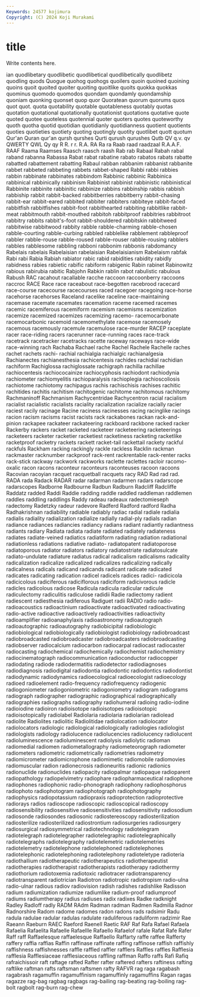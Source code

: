 ```yaml
---
Keywords: 24577 kojimura
Copyright: (C) 2024 Koji Murakami
---
```


# title

Write contents here.



ian quodlibetary quodlibetic quodlibetical quodlibetically quodlibetz quodling quods Quogue
quohog quohogs quoilers quoin quoined quoining quoins quoit quoited quoiter
quoiting quoitlike quoits quokka quokkas quominus quomodo quomodos quondam quondamly
quondamship quoniam quonking quonset quop quor Quoratean quorum quorums quos
quot quot. quota quotability quotable quotableness quotably quotas quotation quotational
quotationally quotationist quotations quotative quote quoted quotee quoteless quotennial quoter
quoters quotes quoteworthy quoth quotha quotid quotidian quotidianly quotidianness quotient
quotients quoties quotieties quotiety quoting quotingly quotity quotlibet quott quotum
Qur'an Quran qur'an qursh qurshes Qurti qurush qurushes Qutb QV
q.v. qv QWERTY QWL Qy qy R R. r r.
R.A. RA Ra ra Raab raad raadzaal R.A.A.F. RAAF Raama
Raamses Raasch raasch raash Rab rab Rabaal Rabah rabal raband
rabanna Rabassa Rabat rabat rabatine rabato rabatos rabats rabatte rabatted
rabattement rabatting Rabaul rabban rabbanim rabbanist rabbanite rabbet rabbeted rabbeting
rabbets rabbet-shaped Rabbi rabbi rabbies rabbin rabbinate rabbinates rabbindom Rabbinic
rabbinic Rabbinica rabbinical rabbinically rabbinism Rabbinist rabbinist rabbinistic rabbinistical Rabbinite
rabbinite rabbinitic rabbinize rabbins rabbinship rabbis rabbish rabbiship rabbit rabbit-backed
rabbitberries rabbitberry rabbit-chasing rabbit-ear rabbit-eared rabbited rabbiter rabbiters rabbiteye rabbit-faced
rabbitfish rabbitfishes rabbit-foot rabbithearted rabbiting rabbitlike rabbit-meat rabbitmouth rabbit-mouthed rabbitoh
rabbitproof rabbitries rabbitroot rabbitry rabbits rabbit's-foot rabbit-shouldered rabbitskin rabbitweed rabbitwise
rabbitwood rabbity rabble rabble-charming rabble-chosen rabble-courting rabble-curbing rabbled rabblelike rabblement
rabbleproof rabbler rabble-rouse rabble-roused rabble-rouser rabble-rousing rabblers rabbles rabblesome rabbling
rabboni rabbonim rabbonis rabdomancy Rabelais rabelais Rabelaisian rabelaisian Rabelaisianism Rabelaism
rabfak Rabi rabi Rabia Rabiah rabiator rabic rabid rabidities rabidity
rabidly rabidness rabies rabietic rabific rabiform rabigenic Rabin rabinet Rabinowitz
rabious rabirubia rabitic Rabjohn Rabkin rablin rabot rabulistic rabulous Rabush
RAC racahout racallable racche raccoon raccoonberry raccoons raccroc RACE Race
race raceabout race-begotten racebrood racecard race-course racecourse racecourses raced racegoer
racegoing race-horse racehorse racehorses Raceland racelike raceline race-maintaining racemase racemate
racemates racemation raceme racemed racemes racemic racemiferous racemiform racemism racemisms
racemization racemize racemized racemizes racemizing racemo- racemocarbonate racemocarbonic racemoid racemomethylate
racemose racemosely racemous racemously racemule racemulose race-murder RACEP raceplate racer
race-riding racers racerunner race-running races race-track racetrack racetracker racetracks racette
raceway raceways race-wide race-winning rach Rachaba Rachael rache Rachel Rachele
Rachelle raches rachet rachets rachi- rachial rachialgia rachialgic rachianalgesia Rachianectes
rachianesthesia rachicentesis rachides rachidial rachidian rachiform Rachiglossa rachiglossate rachigraph rachilla
rachillae rachiocentesis rachiococainize rachiocyphosis rachiodont rachiodynia rachiometer rachiomyelitis rachioparalysis rachioplegia
rachioscoliosis rachiotome rachiotomy rachipagus rachis rachischisis rachises rachitic rachitides rachitis
rachitism rachitogenic rachitome rachitomous rachitomy Rachmaninoff Rachmanism Rachycentridae Rachycentron racial
racialism racialist racialistic racialists raciality racialization racialize racially racier raciest
racily racinage Racine raciness racinesses racing racinglike racings racion racism
racisms racist racists rack rackabones rackan rack-and-pinion rackapee rackateer rackateering
rackboard rackbone racked racker Rackerby rackers racket racketed racketeer racketeering
racketeerings racketeers racketer racketier racketiest racketiness racketing racketlike racketproof racketry
rackets rackett racket-tail rackettail rackety rackful rackfuls Rackham racking rackingly
rackle rackless Racklin rackman rackmaster racknumber rackproof rack-rent rackrentable rack-renter
racks rack-stick rackway rackwork rackworks raclette raclettes racloir racomo-oxalic racon
racons raconteur raconteurs raconteuses racoon racoons Racovian racoyian racquet racquetball
racquets racy RAD Rad rad rad. RADA rada Radack RADAR
radar radarman radarmen radars radarscope radarscopes Radborne Radbourne Radbun Radburn
Radcliff Radcliffe Raddatz radded Raddi Raddie radding raddle raddled raddleman
raddlemen raddles raddling raddlings Raddy radeau radeaux radectomieseph radectomy Radetzky
radeur radevore Radferd Radford radford Radha Radhakrishnan radiability radiable radiably
radiac radial radiale radialia radialis radiality radialization radialize radially radial-ply
radials radian radiance radiances radiancies radiancy radians radiant radiantly radiantness
radiants radiary Radiata radiata radiate radiated radiately radiateness radiates radiate-veined
radiatics radiatiform radiating radiation radiational radiationless radiations radiative radiato- radiatopatent
radiatoporose radiatoporous radiator radiators radiatory radiatostriate radiatosulcate radiato-undulate radiature radiatus
radical radicalism radicalisms radicality radicalization radicalize radicalized radicalizes radicalizing radically
radicalness radicals radicand radicands radicant radicate radicated radicates radicating radication
radicel radicels radices radici- radicicola radicicolous radiciferous radiciflorous radiciform radicivorous
radicle radicles radicolous radicose Radicula radicula radicular radicule radiculectomy radiculitis
radiculose radidii Radie radiectomy radient radiescent radiesthesia radiferous Radiguet radii
RADIO radio radio- radioacoustics radioactinium radioactivate radioactivated radioactivating radio-active radioactive
radioactively radioactivities radioactivity radioamplifier radioanaphylaxis radioastronomy radioautograph radioautographic radioautography radiobicipital
radiobiologic radiobiological radiobiologically radiobiologist radiobiology radiobroadcast radiobroadcasted radiobroadcaster radiobroadcasters radiobroadcasting
radiobserver radiocalcium radiocarbon radiocarpal radiocast radiocaster radiocasting radiochemical radiochemically radiochemist
radiochemistry radiocinematograph radiocommunication radioconductor radiocopper radiodating radiode radiodermatitis radiodetector radiodiagnoses
radiodiagnosis radiodigital radiodontia radiodontic radiodontics radiodontist radiodynamic radiodynamics radioecological radioecologist
radioecology radioed radioelement radio-frequency radiofrequency radiogenic radiogoniometer radiogoniometric radiogoniometry radiogram
radiograms radiograph radiographer radiographic radiographical radiographically radiographies radiographs radiography radiohumeral
radioing radio-iodine radioiodine radioiron radioisotope radioisotopes radioisotopic radioisotopically radiolabel Radiolaria
radiolaria radiolarian radiolead radiolite Radiolites radiolitic Radiolitidae radiolocation radiolocator radiolocators
radiologic radiological radiologically radiologies radiologist radiologists radiology radiolucence radiolucencies radiolucency
radiolucent radioluminescence radioluminescent radiolysis radiolytic radioman radiomedial radiomen radiometallography radiometeorograph
radiometer radiometers radiometric radiometrically radiometries radiometry radiomicrometer radiomicrophone radiomimetic radiomobile
radiomovies radiomuscular radion radionecrosis radioneuritis radionic radionics radionuclide radionuclides radiopacity
radiopalmar radiopaque radioparent radiopathology radiopelvimetry radiophare radiopharmaceutical radiophone radiophones radiophonic
radio-phonograph radiophony radiophosphorus radiophoto radiophotogram radiophotograph radiophotography radiophysics radiopotassium radiopraxis
radioprotection radioprotective radiorays radios radioscope radioscopic radioscopical radioscopy radiosensibility radiosensitive
radiosensitivities radiosensitivity radiosodium radiosonde radiosondes radiosonic radiostereoscopy radiosterilization radiosterilize radiosterilized
radiostrontium radiosurgeries radiosurgery radiosurgical radiosymmetrical radiotechnology radiotelegram radiotelegraph radiotelegrapher radiotelegraphic
radiotelegraphically radiotelegraphs radiotelegraphy radiotelemetric radiotelemetries radiotelemetry radiotelephone radiotelephoned radiotelephones radiotelephonic
radiotelephoning radiotelephony radioteletype radioteria radiothallium radiotherapeutic radiotherapeutics radiotherapeutist radiotherapies radiotherapist
radiotherapists radiotherapy radiothermy radiothorium radiotoxemia radiotoxic radiotracer radiotransparency radiotransparent radiotrician
Radiotron radiotropic radiotropism radio-ulna radio-ulnar radious radiov radiovision radish radishes
radishlike Radisson radium radiumization radiumize radiumlike radium-proof radiumproof radiums radiumtherapy
radius radiuses radix radixes Radke radknight Radley Radloff radly RADM
RAdm Radman radman Radmen Radmilla Radnor Radnorshire Radom radome radomes
radon radons rads radsimir Radu radula radulae radular radulas radulate
raduliferous raduliform radzimir Rae Raeann Raeburn RAEC Raeford Raenell Raetic
RAF Raf Rafa Rafael Rafaela Rafaelia Rafaelita Rafaelle Rafaellle Rafaello
Rafaelof rafale Rafat Rafe Rafer Raff raff Raffaelesque raffaelesque Raffaello
Raffarty raffe raffee Rafferty raffery raffia raffias Raffin raffinase raffinate
raffing raffinose raffish raffishly raffishness raffishnesses raffle raffled raffler rafflers
Raffles raffles Rafflesia rafflesia Rafflesiaceae rafflesiaceous raffling raffman Raffo raffs
Rafi Rafiq rafraichissoir raft raftage rafted Rafter rafter raftered rafters
raftiness rafting raftlike raftman rafts raftsman raftsmen rafty RAFVR rag
raga ragabash ragabrash ragamuffin ragamuffinism ragamuffinly ragamuffins Ragan ragas ragazze
rag-bag ragbag ragbags rag-bailing rag-beating rag-boiling rag-bolt ragbolt rag-burn rag-chew
